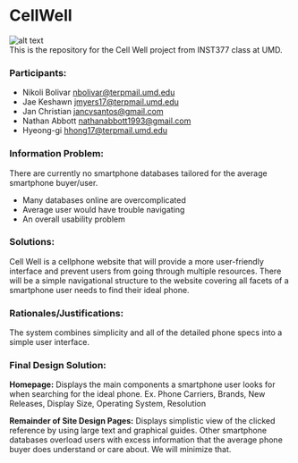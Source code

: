 CellWell
=======
![alt text](https://farm5.staticflickr.com/4551/39045365031_78cc1a8b79_m.jpg "Logo Title Text 1") <br>
This is the repository for the Cell Well project from INST377 class at UMD.

### Participants:
- Nikoli Bolivar nbolivar@terpmail.umd.edu
- Jae Keshawn    jmyers17@terpmail.umd.edu
- Jan Christian  jancvsantos@gmail.com
- Nathan Abbott  nathanabbott1993@gmail.com
- Hyeong-gi      hhong17@terpmail.umd.edu

### Information Problem:
There are currently no smartphone databases tailored for the average smartphone buyer/user.
- Many databases online are overcomplicated
- Average user would have trouble navigating
- An overall usability problem 

### Solutions:
Cell Well is a cellphone website that will provide
a more user-friendly interface and prevent users from going 
through multiple resources. There will be a simple 
navigational structure to the website covering all
facets of a smartphone user needs to find their ideal 
phone. 

### Rationales/Justifications:
The system combines simplicity and all of the 
detailed phone specs into a simple user interface.

### Final Design Solution:

**Homepage:**
Displays the main components a smartphone user looks for when searching for the ideal phone.
Ex. Phone Carriers, Brands, New Releases, Display Size, Operating System, Resolution

**Remainder of Site Design Pages:**
Displays simplistic view of the clicked reference by using large text and graphical guides.
Other smartphone databases overload users with excess information that the average phone buyer
does understand or care about. We will minimize that.

